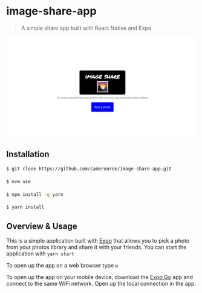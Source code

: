 # image-share-app

> A simple share app built with React Native and Expo

![Cover](./assets/cover-img.png)

## Installation

```sh
$ git clone https://github.com/cameronroe/image-share-app.git

$ nvm use

$ npm install -g yarn

$ yarn install
```

## Overview & Usage

This is a simple application built with [Expo](https://expo.dev/) that allows you to pick a photo from your photos library and share it with your friends. You can start the application with `yarn start`

To open up the app on a web browser type `w`

To open up the app on your mobile device, download the [Expo Go](https://docs.expo.dev/workflow/expo-go/) app and connect to the same WiFi network. Open up the local connection in the app.
